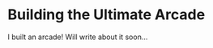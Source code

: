 <!--
title: Ultracade
slug: ultracade
published: true
-->
# Building the Ultimate Arcade
I built an arcade! Will write about it soon...